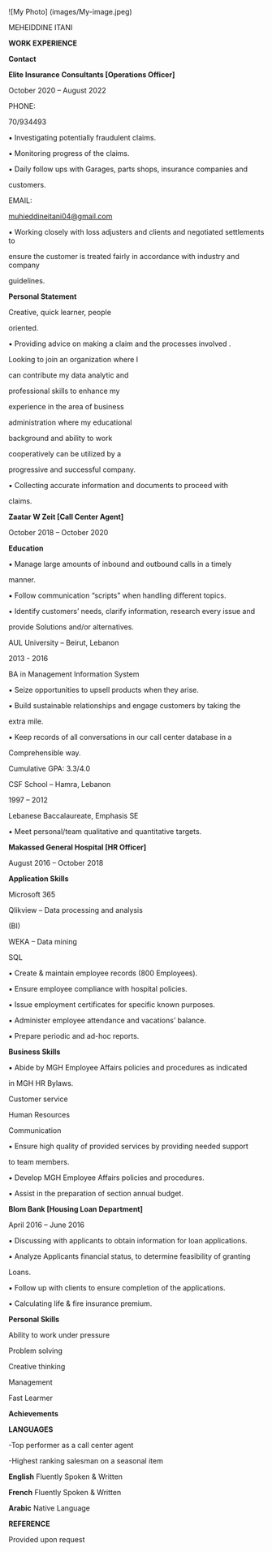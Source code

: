 ![My Photo] (images/My-image.jpeg)

<a name="br1"></a> 

MEHEIDDINE ITANI

**WORK EXPERIENCE**

**Contact**

**Elite Insurance Consultants [Operations Officer]**

October 2020 – August 2022


PHONE:

70/934493

▪ Investigating potentially fraudulent claims.

▪ Monitoring progress of the claims.

▪ Daily follow ups with Garages, parts shops, insurance companies and

customers.

EMAIL:

<muhieddineitani04@gmail.com>

▪ Working closely with loss adjusters and clients and negotiated settlements to

ensure the customer is treated fairly in accordance with industry and company

guidelines.

**Personal Statement**

Creative, quick learner, people

oriented.

▪ Providing advice on making a claim and the processes involved .

Looking to join an organization where I

can contribute my data analytic and

professional skills to enhance my

experience in the area of business

administration where my educational

background and ability to work

cooperatively can be utilized by a

progressive and successful company.

▪ Collecting accurate information and documents to proceed with

claims.

**Zaatar W Zeit [Call Center Agent]**

October 2018 – October 2020

**Education**

▪ Manage large amounts of inbound and outbound calls in a timely

manner.

▪ Follow communication “scripts” when handling different topics.

▪ Identify customers’ needs, clarify information, research every issue and

provide Solutions and/or alternatives.

AUL University – Beirut, Lebanon

2013 - 2016

BA in Management Information System

▪ Seize opportunities to upsell products when they arise.

▪ Build sustainable relationships and engage customers by taking the

extra mile.

▪ Keep records of all conversations in our call center database in a

Comprehensible way.



Cumulative GPA: 3.3/4.0

CSF School – Hamra, Lebanon

1997 – 2012

Lebanese Baccalaureate, Emphasis SE

▪ Meet personal/team qualitative and quantitative targets.

**Makassed General Hospital [HR Officer]**

August 2016 – October 2018

**Application Skills**

Microsoft 365

Qlikview – Data processing and analysis

(BI)

WEKA – Data mining

SQL

▪ Create & maintain employee records (800 Employees).

▪ Ensure employee compliance with hospital policies.

▪ Issue employment certificates for specific known purposes.

▪ Administer employee attendance and vacations’ balance.

▪ Prepare periodic and ad-hoc reports.

**Business Skills**

▪ Abide by MGH Employee Affairs policies and procedures as indicated

in MGH HR Bylaws.

Customer service

Human Resources

Communication

▪ Ensure high quality of provided services by providing needed support

to team members.

▪ Develop MGH Employee Affairs policies and procedures.

▪ Assist in the preparation of section annual budget.



<a name="br2"></a> 

**Blom Bank [Housing Loan Department]**

April 2016 – June 2016

▪ Discussing with applicants to obtain information for loan applications.

▪ Analyze Applicants financial status, to determine feasibility of granting

Loans.

▪ Follow up with clients to ensure completion of the applications.

▪ Calculating life & fire insurance premium.

**Personal Skills**

Ability to work under pressure

Problem solving

Creative thinking

Management

Fast Learmer

**Achievements**

**LANGUAGES**

-Top performer as a call center agent

-Highest ranking salesman on a seasonal item


**English** Fluently Spoken & Written

**French** Fluently Spoken & Written

**Arabic** Native Language

**REFERENCE**

Provided upon request